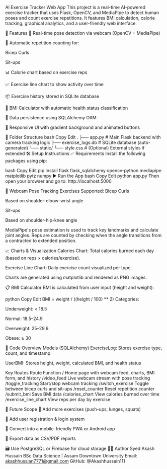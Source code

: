 AI Exercise Tracker Web App
This project is a real-time AI-powered exercise tracker that uses Flask, OpenCV, and MediaPipe to detect human poses and count exercise repetitions. It features BMI calculation, calorie tracking, graphical analytics, and a user-friendly web interface.

🚀 Features
🎥 Real-time pose detection via webcam (OpenCV + MediaPipe)

🔁 Automatic repetition counting for:

Bicep Curls

Sit-ups

📊 Calorie chart based on exercise reps

📈 Exercise line chart to show activity over time

📦 Exercise history stored in SQLite database

🧮 BMI Calculator with automatic health status classification

💾 Data persistence using SQLAlchemy ORM

🎨 Responsive UI with gradient background and animated buttons

📂 Folder Structure
bash
Copy
Edit
.
├── app.py                   # Main Flask backend with camera tracking logic
├── exercise_logs.db         # SQLite database (auto-generated)
└── static/
    └── style.css            # (Optional) External styles if extended
🛠️ Setup Instructions
✅ Requirements
Install the following packages using pip:

bash
Copy
Edit
pip install flask flask_sqlalchemy opencv-python mediapipe matplotlib pytz numpy
▶️ Run the App
bash
Copy
Edit
python app.py
Then open your browser and go to:
http://localhost:5000

📸 Webcam Pose Tracking
Exercises Supported:
Bicep Curls

Based on shoulder-elbow-wrist angle

Sit-ups

Based on shoulder-hip-knee angle

MediaPipe's pose estimation is used to track key landmarks and calculate joint angles. Reps are counted by checking when the angle transitions from a contracted to extended position.

📈 Charts & Visualization
Calories Chart: Total calories burned each day (based on reps × calories/exercise).

Exercise Line Chart: Daily exercise count visualized per type.

Charts are generated using matplotlib and rendered as PNG images.

📋 BMI Calculator
BMI is calculated from user input (height and weight):

python
Copy
Edit
BMI = weight / ((height / 100) ** 2)
Categories:

Underweight: < 18.5

Normal: 18.5–24.9

Overweight: 25–29.9

Obese: ≥ 30

🧠 Code Overview
Models (SQLAlchemy)
ExerciseLog: Stores exercise type, count, and timestamp

UserBMI: Stores height, weight, calculated BMI, and health status

Key Routes
Route	Function
/	Home page with webcam feed, charts, BMI form, and history
/video_feed	Live webcam stream with pose tracking
/toggle_tracking	Start/stop webcam tracking
/switch_exercise	Toggle between bicep curls and sit-ups
/reset_counter	Reset repetition counter
/submit_bmi	Save BMI data
/calories_chart	View calories burned over time
/exercise_line_chart	View reps per day by exercise

🎯 Future Scope
🧍 Add more exercises (push-ups, lunges, squats)

👥 Add user registration & login system

📱 Convert into a mobile-friendly PWA or Android app

💾 Export data as CSV/PDF reports

🗃️ Use PostgreSQL or Firebase for cloud storage
👨‍💻 Author
Syed Akash Hussain
BSc Data Science | Assam Downtown University
Email: akashhussian7771@gmail.com
GitHub: @Akashhussain111

